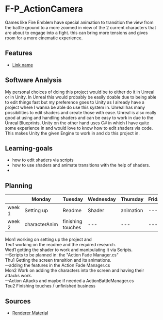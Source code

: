 # F-P_ActionCamera

Games like Fire Emblem have special animation to transition the view from the battle ground to a more zoomed in view of the 2 current characters that are about to engage into a fight. this can bring more tensions and gives room for a more cinematic experience.

## Features

- [Link name](link)

## Software Analysis

My personal choices of doing this project would be to either do it in Unreal or in Unity. In Unreal this would probably be easily doable due to being able to edit things fast but my preference goes to Unity as I already have a project where I wanna be able do use this system in. Unreal has many possibilities to edit shaders and create those with ease. Unreal is also really good at using and handling shaders and can be easy to work in due to the Unreal Blueprints. Unity on the other hand uses C# in which I have quite some experience in and would love to know how to edit shaders via code. This makes Unity the given Engine to work in and do this project in.

## Learning-goals
- how to edit shaders via scripts
- how to use shaders and animate transitions with the help of shaders.
-

## Planning

| | Monday | Tuesday | Wednesday | Thursday | Friday |
| --- | --- | --- | --- | --- | --- |
|week 1 | Setting up |Readme | Shader | animation | --- |
|week 2 | characterAnim | finishing touches | --- | --- | --- |

Mon1 working on setting up the project and \
Teu1 working on the readme and the required research. \
Wed1 getting the shader to work and manipulating it via Scripts. \
--Scripts to be planned in: the "Action Fade Manager.cs" \
Thu1 Getting the screen transition and its animations. \
--adding the features in the Action Fade Manager.cs \
Mon2 Work on adding the characters into the screen and having their attacks work.\
--Action Attacks and maybe if needed a ActionBattleManager.cs \
Teu2 Finishing touches / unfinished business

## Sources

- [Renderer Material](https://docs.unity3d.com/ScriptReference/Renderer-material.html)
